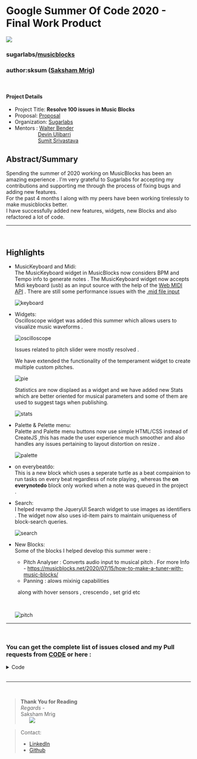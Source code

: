 # Google Summer Of Code 2020 - Final Work Product
![](./images/logo.svg) 
### sugarlabs/[musicblocks](https://github.com/sugarlabs/musicblocks) 
### author:sksum ([Saksham Mrig](https://github.com/sksum)) 
<br/>

#### Project Details 
- Project Title: **Resolve 100 issues in Music Blocks**
- Proposal: [ Proposal ](summerofcode.withgoogle.com/projects/#6367628337086464)
- Organization: [Sugarlabs](https://github.com/sugarlabs/)
- Mentors : [Walter Bender](https://github.com/walterbender)<br />
            &ensp;&ensp;&ensp;&ensp;&ensp;&ensp;&ensp;&ensp;&ensp;[Devin Ulibarri](https://github.com/pikurasa)<br />
            &ensp;&ensp;&ensp;&ensp;&ensp;&ensp;&ensp;&ensp;&ensp;[Sumit Srivastava](https://github.com/sum2it)


## Abstract/Summary 
Spending the summer of 2020 working on MusicBlocks has been an amazing experience .
I'm very grateful to Sugarlabs for accepting my contributions and supporting me through the process of fixing bugs and adding new features.<br/>
For the past 4 months I along with my peers have been working tirelessly to make musicblocks better. <br />
I have successfully added new features, widgets, new Blocks and also refactored a lot of code.
&nbsp;

---
&nbsp;


## Highlights
- MusicKeyboard and Midi: <br />
    The MusicKeyboard widget in MusicBlocks now considers BPM and Tempo info to generate notes . 
    The MusicKeyboard widget now accepts Midi keyboard (usb) as an input source with the help of the [Web MIDI API](https://www.w3.org/TR/webmidi/) . There are still some performance issues with the [.mid file input]()
    &nbsp;

    ![keyboard](./images/midi.gif)
    &nbsp;

- Widgets: <br />
    Oscilloscope widget was added this summer which allows users to visualize music waveforms .
    &nbsp;

    ![oscilloscope](./images/oscilloscope.gif)
    &nbsp;

    Issues related to pitch slider were mostly resolved .

    We have extended the functionality of the temperament widget to create multiple custom pitches.
    &nbsp;

    ![pie](./images/pie.png) 
    &nbsp;

    Statistics are now displaed as a widget and we have added new Stats which are better oriented for musical parameters and some of them are used to suggest tags when publishing.
    &nbsp;

    ![stats](./images/stats.png)
    &nbsp;


- Palette & Pelette menu: <br />
    Palette and Palette menu buttons now use simple HTML/CSS instead of CreateJS ,this has made the user experience much smoother and also handles any issues pertaining to layout distortion on resize .
    &nbsp;

    ![palette](./images/palette.gif)
    &nbsp;

- on everybeatdo: <br />
    This is a new block which uses a seperate turtle as a beat compainion to run tasks on every beat regardless of note playing , whereas the **on everynotedo** block only worked when a note was queued in the project .
- Search: <br />
    I helped revamp the JqueryUI Search widget to use images as identifiers . The widget now also uses id-item pairs to maintain uniqueness of block-search queries.
    &nbsp;

    ![search](./images/search.gif)
    &nbsp;

- New Blocks: <br />
    Some of the blocks I helped develop this summer were :
    - Pitch Analyser : Converts audio input to musical pitch .
     For more Info - https://musicblocks.net/2020/07/15/how-to-make-a-tuner-with-music-blocks/
    - Panning : alows mixinig capabilities 
    
    &nbsp;
    along with hover sensors , crescendo , set grid etc

    &nbsp;

    ![pitch](./images/pitch.gif)
    &nbsp;
---
&nbsp;
### You can get the complete list of issues closed and my Pull requests from [CODE](Code.md) or here :


<details>
    <summary>
    Code
    </summary>

| ID | Issue | PR |
| ------ | ------ | ------ | 
| [1973](https://github.com/sugarlabs/musicblocks/issues/1973) | G_5 plays too short                                                                                | [2246](https://github.com/sugarlabs/musicblocks/pull/2246) |
| [2253](https://github.com/sugarlabs/musicblocks/issues/2253) | Default Strong and Weak for Common Meters                                                          | [2269](https://github.com/sugarlabs/musicblocks/pull/2269) |
| [2265](https://github.com/sugarlabs/musicblocks/issues/2265) | regression in change in pitch                                                                      | [2274](https://github.com/sugarlabs/musicblocks/pull/2274) |
| [2288](https://github.com/sugarlabs/musicblocks/issues/2288) | Paste JSON only works once                                                                         | [2294](https://github.com/sugarlabs/musicblocks/pull/2294) |
| [2293](https://github.com/sugarlabs/musicblocks/issues/2293) | Turtle loses track of position on running a turtle movement block after a bezier block is executed | [2294](https://github.com/sugarlabs/musicblocks/pull/2294) |
| [2329](https://github.com/sugarlabs/musicblocks/issues/2329) | Display Grid Block                                                                                 | [2337](https://github.com/sugarlabs/musicblocks/pull/2337) |
| [2353](https://github.com/sugarlabs/musicblocks/issues/2353) | mouse over/mouse out events not working as expected                                                | [2354](https://github.com/sugarlabs/musicblocks/pull/2354) |
| [2373](https://github.com/sugarlabs/musicblocks/issues/2373) | Measurement Blocks' Clamp does not work                                                            | [2377](https://github.com/sugarlabs/musicblocks/pull/2377) |
| [2366](https://github.com/sugarlabs/musicblocks/issues/2366) | Searching a blocks loads two blocks of the same type                                               | [2379](https://github.com/sugarlabs/musicblocks/pull/2379) |
| [2385](https://github.com/sugarlabs/musicblocks/issues/2385) | Revamp Palette                                                                                     | [2392](https://github.com/sugarlabs/musicblocks/pull/2392) |
| [2241](https://github.com/sugarlabs/musicblocks/issues/2241) | Recommended Tags (on Planet) arbitrated by blocks used                                             | [2430](https://github.com/sugarlabs/musicblocks/pull/2430) |
| [1454](https://github.com/sugarlabs/musicblocks/issues/1454) | Crescendo "within a note"                                                                          | [2437](https://github.com/sugarlabs/musicblocks/pull/2437) |
| [604](https://github.com/sugarlabs/musicblocks/issues/604)   | Stereo (Left <--> Right) Block                                                                     | [2445](https://github.com/sugarlabs/musicblocks/pull/2445) |
| [2444](https://github.com/sugarlabs/musicblocks/issues/2444) | Oscilloscope Widget                                                                                | [2447](https://github.com/sugarlabs/musicblocks/pull/2447) |
| [2495](https://github.com/sugarlabs/musicblocks/issues/2495) | Regression in Simple Tuplet and Tuplet (Phrase Maker)                                              | [2515](https://github.com/sugarlabs/musicblocks/pull/2515) |
| [2466](https://github.com/sugarlabs/musicblocks/issues/2466) | close search after selecting a block                                                               | [2502](https://github.com/sugarlabs/musicblocks/pull/2502) |
| [2494](https://github.com/sugarlabs/musicblocks/issues/2494) | Use Print Block for Display Grid                                                                   | [2501](https://github.com/sugarlabs/musicblocks/pull/2501) |
| [2482](https://github.com/sugarlabs/musicblocks/issues/2482) | Mouse/Turtle should not be draggable when shrunk                                                   | [2491](https://github.com/sugarlabs/musicblocks/pull/2491) |
| [2474](https://github.com/sugarlabs/musicblocks/issues/2474) | oscilloscope widget should auto-open on play                                                       | [2492](https://github.com/sugarlabs/musicblocks/pull/2492) |
| [2052](https://github.com/sugarlabs/musicblocks/issues/2052) | Enable scrolling in palettes menu                                                                  | [2392](https://github.com/sugarlabs/musicblocks/pull/2392) |
| [1860](https://github.com/sugarlabs/musicblocks/issues/1860) | musickeyboard only saves default synth                                                             | [2296](https://github.com/sugarlabs/musicblocks/pull/2296) |
| [2302](https://github.com/sugarlabs/musicblocks/issues/2302) | Set Relative Volume is Broken                                                                      | [2303](https://github.com/sugarlabs/musicblocks/pull/2303) |
| [2221](https://github.com/sugarlabs/musicblocks/issues/2221) | "Hover" as a sensor event                                                                          | [2328](https://github.com/sugarlabs/musicblocks/pull/2328) |
| [2310](https://github.com/sugarlabs/musicblocks/issues/2310) | Does `Store in Box` have two name inputs?                                                          | [2321](https://github.com/sugarlabs/musicblocks/pull/2321) |
| [1899](https://github.com/sugarlabs/musicblocks/issues/1899) | Accept MIDI input                                                                                  | [2322](https://github.com/sugarlabs/musicblocks/pull/2322) |
| [2334](https://github.com/sugarlabs/musicblocks/issues/2334) | Funny behavior with the multiply note value clamp                                                  | [2343](https://github.com/sugarlabs/musicblocks/pull/2343) |
| [2263](https://github.com/sugarlabs/musicblocks/issues/2263) | Repeat of zero (and below)                                                                         | [2355](https://github.com/sugarlabs/musicblocks/pull/2355) |
| [2389](https://github.com/sugarlabs/musicblocks/issues/2389) | Set Pitch Number Offset does not work                                                              | [2394](https://github.com/sugarlabs/musicblocks/pull/2394) |
| [2317](https://github.com/sugarlabs/musicblocks/issues/2317) | Repetition of block names when searching a block name using search                                 | [2421](https://github.com/sugarlabs/musicblocks/pull/2421) |
| [2420](https://github.com/sugarlabs/musicblocks/issues/2420) | Three "do" in search \| More description appreciated                                               | [2518](https://github.com/sugarlabs/musicblocks/pull/2518) |
| [1463](https://github.com/sugarlabs/musicblocks/issues/1463) | Make middle mouse scroll more sensitive                                                            | [2443](https://github.com/sugarlabs/musicblocks/pull/2443) |
| [855](https://github.com/sugarlabs/musicblocks/issues/855)   | Drag to edge of screen with "enable scrolling" on should scroll the screen                         | [2448](https://github.com/sugarlabs/musicblocks/pull/2448) |
| [1891](https://github.com/sugarlabs/musicblocks/issues/1891) | `Note Counter` and `Sum Note Values`                                                               | [2456](https://github.com/sugarlabs/musicblocks/pull/2456) |
| [2465](https://github.com/sugarlabs/musicblocks/issues/2465) | upgrade to latest tone.js release                                                                  | [2470](https://github.com/sugarlabs/musicblocks/pull/2470) |
| [2234](https://github.com/sugarlabs/musicblocks/issues/2234) | Sample Instruments Pitch is not Transformed                                                        | [2470](https://github.com/sugarlabs/musicblocks/pull/2470) |
| [2434](https://github.com/sugarlabs/musicblocks/issues/2434) | Update Tone.js to V 14.7.39                                                                        | [2470](https://github.com/sugarlabs/musicblocks/pull/2470) |
| [2485](https://github.com/sugarlabs/musicblocks/issues/2485) | Two Design Issues with Pitch Slider                                                                | [2493](https://github.com/sugarlabs/musicblocks/pull/2493) |
| [2521](https://github.com/sugarlabs/musicblocks/issues/2521) | Putting pitch blocks directly into trash does not generate silence                                 | [2523](https://github.com/sugarlabs/musicblocks/pull/2523) |
| [2520](https://github.com/sugarlabs/musicblocks/issues/2520) | Run Slowly and Step-by-Step is broken                                                              | [2524](https://github.com/sugarlabs/musicblocks/pull/2524) |
| [2527](https://github.com/sugarlabs/musicblocks/issues/2527) | Increase Click and Drag Area in Palette                                                            | [2529](https://github.com/sugarlabs/musicblocks/pull/2529) |
| [2433](https://github.com/sugarlabs/musicblocks/issues/2433) | right click save stack 2433                                                                        | [2433](https://github.com/sugarlabs/musicblocks/pull/2433) |
| [1744](https://github.com/sugarlabs/musicblocks/issues/1744) | Recorder breaks synth                                                                              | [2490](https://github.com/sugarlabs/musicblocks/pull/2490) |
| [1898](https://github.com/sugarlabs/musicblocks/issues/1898) | Combination of `On strong beat do` and `On every note do` not working                              | [2378](https://github.com/sugarlabs/musicblocks/pull/2378) |
| [1882](https://github.com/sugarlabs/musicblocks/issues/1882) | Tag Suggestions for Planet Publish                                                                 | [2430](https://github.com/sugarlabs/musicblocks/pull/2430) |
| [1853](https://github.com/sugarlabs/musicblocks/issues/1853) | Upload and download functionality in Planet does not seem to work                                  | [2409](https://github.com/sugarlabs/musicblocks/pull/2409) |
| [2409](https://github.com/sugarlabs/musicblocks/issues/2409) | Fix "Open file" button in planet                                                                   | [2409](https://github.com/sugarlabs/musicblocks/pull/2409) |
| [1118](https://github.com/sugarlabs/musicblocks/issues/1118) | Start is initiated when saving as .wav?                                                            | [2542](https://github.com/sugarlabs/musicblocks/pull/2542) |
| [2390](https://github.com/sugarlabs/musicblocks/issues/2390) | `On every beat do` is always one beat behind                                                       | [2541](https://github.com/sugarlabs/musicblocks/pull/2541) |
| [2351](https://github.com/sugarlabs/musicblocks/issues/2351) | Temperament Widget Enhancements                                                                    | [2365](https://github.com/sugarlabs/musicblocks/pull/2365) |
| [2350](https://github.com/sugarlabs/musicblocks/issues/2350) | Temperament: Multiple Custom Pitches                                                               | [2365](https://github.com/sugarlabs/musicblocks/pull/2365) |
| [2349](https://github.com/sugarlabs/musicblocks/issues/2349) | Preview for Temperament Widget Only Plays Octave                                                   | [2365](https://github.com/sugarlabs/musicblocks/pull/2365) |
| [2348](https://github.com/sugarlabs/musicblocks/issues/2348) | Custom Pitch (via Temperament) not loaded, not present in palette                                  | [2352](https://github.com/sugarlabs/musicblocks/pull/2352) |
| [2347](https://github.com/sugarlabs/musicblocks/issues/2347) | Unknown Block on Custom Temperament Save                                                           | [2352](https://github.com/sugarlabs/musicblocks/pull/2352) |
| [2254](https://github.com/sugarlabs/musicblocks/issues/2254) | Blocks generated by Temperament Widget are jumbled at the left side of the screen                  | [2352](https://github.com/sugarlabs/musicblocks/pull/2352) |
| [2190](https://github.com/sugarlabs/musicblocks/issues/2190) | Temperament Widget: action block generating issue                                                  | [2352](https://github.com/sugarlabs/musicblocks/pull/2352) |
| [857](https://github.com/sugarlabs/musicblocks/issues/857)   | Statistics better oriented for musical parameters                                                  | [2540](https://github.com/sugarlabs/musicblocks/pull/2540) |
| [2513](https://github.com/sugarlabs/musicblocks/issues/2513) | Regression on Rawgit                                                                               | [2534](https://github.com/sugarlabs/musicblocks/pull/2534) |
| [1767](https://github.com/sugarlabs/musicblocks/issues/1767) | missing Meter Widget features                                                                      | [2530](https://github.com/sugarlabs/musicblocks/pull/2530) |
| [2484](https://github.com/sugarlabs/musicblocks/issues/2484) | Spurious Initiation when a Widget is open                                                          | [2509](https://github.com/sugarlabs/musicblocks/pull/2509) |
| [1875](https://github.com/sugarlabs/musicblocks/issues/1875) | Clicks During Musical Keyboard based on 'meter' and 'tempo'                                        | [2507](https://github.com/sugarlabs/musicblocks/pull/2507) |
| [2251](https://github.com/sugarlabs/musicblocks/issues/2251) | Beat Events triggered regardless of whether a note is played                                       | [2378](https://github.com/sugarlabs/musicblocks/pull/2378) |
| [2227](https://github.com/sugarlabs/musicblocks/issues/2227) | Code not running with "on strong beat", "on weak beat", and "on every note"                        | [2378](https://github.com/sugarlabs/musicblocks/pull/2378) |
| [2252](https://github.com/sugarlabs/musicblocks/issues/2252) | On Every Beat Do                                                                                   | [2378](https://github.com/sugarlabs/musicblocks/pull/2378) |
| [2458](https://github.com/sugarlabs/musicblocks/issues/2458) | Upon exit, upon reload, MB asks if you would like to save project, but does not ``                 | [2531](https://github.com/sugarlabs/musicblocks/pull/2531) |
| [2264](https://github.com/sugarlabs/musicblocks/issues/2264) | Pitch to hertz block always shows undefined for the first note                  ``                 | [2545](https://github.com/sugarlabs/musicblocks/pull/2545) |
| [2184](https://github.com/sugarlabs/musicblocks/issues/2184) | Widget reopen after some time                                                                      | [2509](https://github.com/sugarlabs/musicblocks/pull/2509) |
| [2533](https://github.com/sugarlabs/musicblocks/issues/2533) | phrase maker and hertz								                                                | [2553](https://github.com/sugarlabs/musicblocks/pull/2553) |
| [2483](https://github.com/sugarlabs/musicblocks/issues/2483) | Action Block support for Phrase Maker                                                              | [2553](https://github.com/sugarlabs/musicblocks/pull/2553) |

</details>
&nbsp;

---
&nbsp;

>**Thank You for Reading** <br />
>*Regards -*<br />
>Saksham Mrig <br />
>&nbsp;&nbsp;&nbsp;&nbsp;&nbsp;&nbsp;![](./images/me.png)<br />

>Contact:
>- [LinkedIn](https://www.linkedin.com/in/saksham-mrig-b772851a3/)
>- [Github](https://github.com/sksum)
